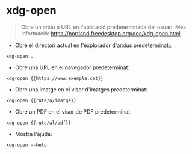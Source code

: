 # xdg-open

> Obre un arxiu o URL en l'aplicació predeterminada del usuari.
> Més informació: <https://portland.freedesktop.org/doc/xdg-open.html>.

- Obre el directori actual en l'explorador d'arxius predeterminat::

`xdg-open .`

- Obre una URL en el navegador predeterminat:

`xdg-open {{https://www.exemple.cat}}`

- Obre una imatge en el visor d'imatges predeterminat:

`xdg-open {{ruta/a/imatge}}`

- Obre un PDF en el visor de PDF predeterminat:

`xdg-open {{ruta/al/pdf}}`

- Mostra l'ajuda:

`xdg-open --help`
